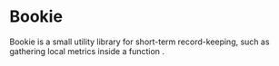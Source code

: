 # Bookie

Bookie is a small utility library for short-term record-keeping, such as gathering local metrics inside a function .